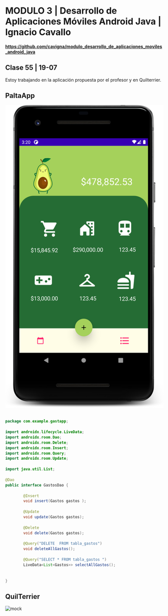 # MODULO 3 | Desarrollo de Aplicaciones Móviles Android Java | Ignacio Cavallo



#### https://github.com/cavigna/modulo_desarrollo_de_aplicaciones_moviles_android_java

## Clase 55 | 19-07

Estoy trabajando en la aplicación propuesta por el profesor y en Quilterrier.

## PaltaApp

![palta](paltaApp.png)

```java

package com.example.gastapp;

import androidx.lifecycle.LiveData;
import androidx.room.Dao;
import androidx.room.Delete;
import androidx.room.Insert;
import androidx.room.Query;
import androidx.room.Update;

import java.util.List;

@Dao
public interface GastosDao {

        @Insert
        void insert(Gastos gastos );

        @Update
        void update(Gastos gastos);

        @Delete
        void delete(Gastos gastos);

        @Query("DELETE  FROM tabla_gastos")
        void deleteAllGastos();

        @Query("SELECT * FROM tabla_gastos ")
        LiveData<List<Gastos>> selectAllGastos();


}
```

## QuilTerrier

![mock](mock.jpg)

 


